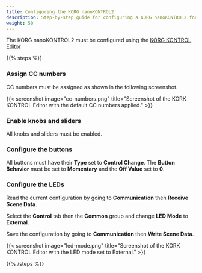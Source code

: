 ```yaml
---
title: Configuring the KORG nanoKONTROL2
description: Step-by-step guide for configuring a KORG nanoKONTROL2 for use in MobiFlight.
weight: 50
---
```


The KORG nanoKONTROL2 must be configured using the [KORG KONTROL Editor](https://www.korg.com/us/support/download/software/0/159/1354/)

{{% steps %}}

### Assign CC numbers

CC numbers must be assigned as shown in the following screenshot.

{{< screenshot image="cc-numbers.png" title="Screenshot of the KORK KONTROL Editor with the default CC numbers applied." >}}

### Enable knobs and sliders

All knobs and sliders must be enabled.

### Configure the buttons

All buttons must have their **Type** set to **Control Change**. The **Button Behavior** must be set to **Momentary** and the **Off Value** set to **0**.

### Configure the LEDs

Read the current configuration by going to **Communication** then **Receive Scene Data**.

Select the **Control** tab then the **Common** group and change **LED Mode** to **External**.

Save the configuration by going to **Communication** then **Write Scene Data**.

{{< screenshot image="led-mode.png" title="Screenshot of the KORK KONTROL Editor with the LED mode set to External." >}}

{{% /steps %}}
